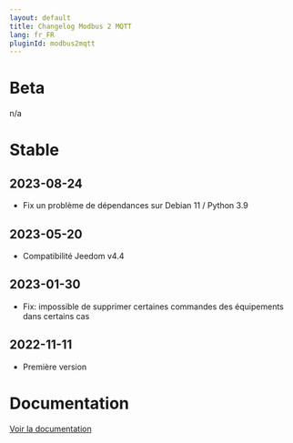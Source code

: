 ```yaml
---
layout: default
title: Changelog Modbus 2 MQTT
lang: fr_FR
pluginId: modbus2mqtt
---
```


# Beta

n/a

# Stable

## 2023-08-24

- Fix un problème de dépendances sur Debian 11 / Python 3.9

## 2023-05-20

- Compatibilité Jeedom v4.4

## 2023-01-30

- Fix: impossible de supprimer certaines commandes des équipements dans certains cas

## 2022-11-11

- Première version

# Documentation

[Voir la documentation]({{site.baseurl}}/{{page.pluginId}}/{{page.lang}})
